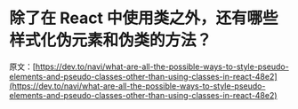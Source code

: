 # 除了在 React 中使用类之外，还有哪些样式化伪元素和伪类的方法？

原文：[https://dev.to/navi/what-are-all-the-possible-ways-to-style-pseudo-elements-and-pseudo-classes-other-than-using-classes-in-react-48e2](https://dev.to/navi/what-are-all-the-possible-ways-to-style-pseudo-elements-and-pseudo-classes-other-than-using-classes-in-react-48e2)
